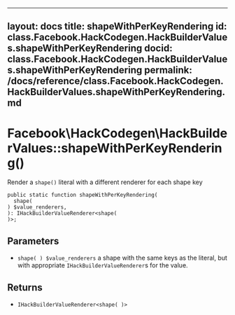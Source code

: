 
***

layout: docs
title: shapeWithPerKeyRendering
id: class.Facebook.HackCodegen.HackBuilderValues.shapeWithPerKeyRendering
docid: class.Facebook.HackCodegen.HackBuilderValues.shapeWithPerKeyRendering
permalink: /docs/reference/class.Facebook.HackCodegen.HackBuilderValues.shapeWithPerKeyRendering.md
---







# Facebook\\HackCodegen\\HackBuilderValues::shapeWithPerKeyRendering()




Render a ` shape() ` literal with a different renderer for each shape key




``` Hack
public static function shapeWithPerKeyRendering(
  shape(
) $value_renderers,
): IHackBuilderValueRenderer<shape(
)>;
```




## Parameters




* ` shape( ) $value_renderers ` a shape with the same keys as the literal, but
  with appropriate `` IHackBuilderValueRenderer ``s for the value.




## Returns




- ` IHackBuilderValueRenderer<shape( )> `